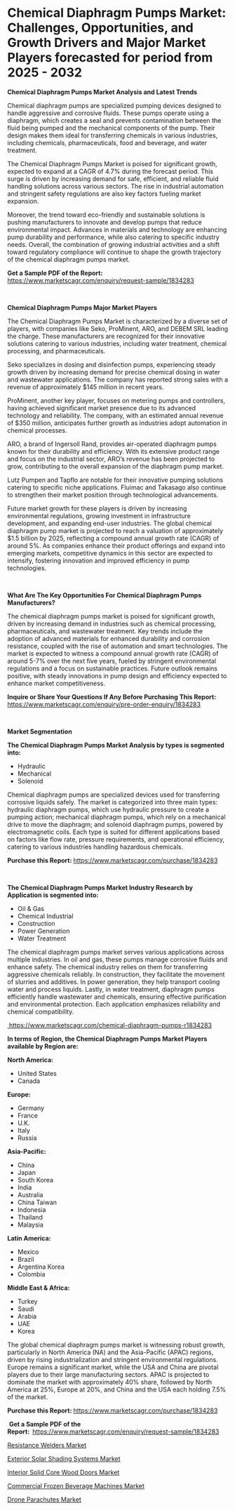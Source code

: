 <p><h1>Chemical Diaphragm Pumps Market: Challenges, Opportunities, and Growth Drivers and Major Market Players forecasted for period from 2025 - 2032</h1></p><p><strong>Chemical Diaphragm Pumps Market Analysis and Latest Trends</strong></p>
<p><p>Chemical diaphragm pumps are specialized pumping devices designed to handle aggressive and corrosive fluids. These pumps operate using a diaphragm, which creates a seal and prevents contamination between the fluid being pumped and the mechanical components of the pump. Their design makes them ideal for transferring chemicals in various industries, including chemicals, pharmaceuticals, food and beverage, and water treatment.</p><p>The Chemical Diaphragm Pumps Market is poised for significant growth, expected to expand at a CAGR of 4.7% during the forecast period. This surge is driven by increasing demand for safe, efficient, and reliable fluid handling solutions across various sectors. The rise in industrial automation and stringent safety regulations are also key factors fueling market expansion. </p><p>Moreover, the trend toward eco-friendly and sustainable solutions is pushing manufacturers to innovate and develop pumps that reduce environmental impact. Advances in materials and technology are enhancing pump durability and performance, while also catering to specific industry needs. Overall, the combination of growing industrial activities and a shift toward regulatory compliance will continue to shape the growth trajectory of the chemical diaphragm pumps market.</p></p>
<p><strong>Get a Sample PDF of the Report:&nbsp;</strong> <a href="https://www.marketscagr.com/enquiry/request-sample/1834283?utm_campaign=2136&utm_medium=2&utm_source=Github&utm_content=ia&utm_term=11042025&utm_id=chemical-diaphragm-pumps">https://www.marketscagr.com/enquiry/request-sample/1834283</a></p>
<p>&nbsp;</p>
<p><strong>Chemical Diaphragm Pumps Major Market Players</strong></p>
<p><p>The Chemical Diaphragm Pumps Market is characterized by a diverse set of players, with companies like Seko, ProMinent, ARO, and DEBEM SRL leading the charge. These manufacturers are recognized for their innovative solutions catering to various industries, including water treatment, chemical processing, and pharmaceuticals.</p><p>Seko specializes in dosing and disinfection pumps, experiencing steady growth driven by increasing demand for precise chemical dosing in water and wastewater applications. The company has reported strong sales with a revenue of approximately $145 million in recent years.</p><p>ProMinent, another key player, focuses on metering pumps and controllers, having achieved significant market presence due to its advanced technology and reliability. The company, with an estimated annual revenue of $350 million, anticipates further growth as industries adopt automation in chemical processes.</p><p>ARO, a brand of Ingersoll Rand, provides air-operated diaphragm pumps known for their durability and efficiency. With its extensive product range and focus on the industrial sector, ARO’s revenue has been projected to grow, contributing to the overall expansion of the diaphragm pump market.</p><p>Lutz Pumpen and Tapflo are notable for their innovative pumping solutions catering to specific niche applications. Fluimac and Takasago also continue to strengthen their market position through technological advancements.</p><p>Future market growth for these players is driven by increasing environmental regulations, growing investment in infrastructure development, and expanding end-user industries. The global chemical diaphragm pump market is projected to reach a valuation of approximately $1.5 billion by 2025, reflecting a compound annual growth rate (CAGR) of around 5%. As companies enhance their product offerings and expand into emerging markets, competitive dynamics in this sector are expected to intensify, fostering innovation and improved efficiency in pump technologies.</p></p>
<p>&nbsp;</p>
<p><strong>What Are The Key Opportunities For Chemical Diaphragm Pumps Manufacturers?</strong></p>
<p><p>The chemical diaphragm pumps market is poised for significant growth, driven by increasing demand in industries such as chemical processing, pharmaceuticals, and wastewater treatment. Key trends include the adoption of advanced materials for enhanced durability and corrosion resistance, coupled with the rise of automation and smart technologies. The market is expected to witness a compound annual growth rate (CAGR) of around 5-7% over the next five years, fueled by stringent environmental regulations and a focus on sustainable practices. Future outlook remains positive, with steady innovations in pump design and efficiency expected to enhance market competitiveness.</p></p>
<p><strong>Inquire or Share Your Questions If Any Before Purchasing This Report:</strong> <a href="https://www.marketscagr.com/enquiry/pre-order-enquiry/1834283?utm_campaign=2136&utm_medium=2&utm_source=Github&utm_content=ia&utm_term=11042025&utm_id=chemical-diaphragm-pumps">https://www.marketscagr.com/enquiry/pre-order-enquiry/1834283</a></p>
<p>&nbsp;</p>
<p><strong>Market Segmentation</strong></p>
<p><strong>The Chemical Diaphragm Pumps Market Analysis by types is segmented into:</strong></p>
<p><ul><li>Hydraulic</li><li>Mechanical</li><li>Solenoid</li></ul></p>
<p><p>Chemical diaphragm pumps are specialized devices used for transferring corrosive liquids safely. The market is categorized into three main types: hydraulic diaphragm pumps, which use hydraulic pressure to create a pumping action; mechanical diaphragm pumps, which rely on a mechanical drive to move the diaphragm; and solenoid diaphragm pumps, powered by electromagnetic coils. Each type is suited for different applications based on factors like flow rate, pressure requirements, and operational efficiency, catering to various industries handling hazardous chemicals.</p></p>
<p><strong>Purchase this Report:&nbsp;</strong><a href="https://www.marketscagr.com/purchase/1834283?utm_campaign=2136&utm_medium=2&utm_source=Github&utm_content=ia&utm_term=11042025&utm_id=chemical-diaphragm-pumps">https://www.marketscagr.com/purchase/1834283</a></p>
<p>&nbsp;</p>
<p><strong>The Chemical Diaphragm Pumps Market Industry Research by Application is segmented into:</strong></p>
<p><ul><li>Oil & Gas</li><li>Chemical Industrial</li><li>Construction</li><li>Power Generation</li><li>Water Treatment</li></ul></p>
<p><p>The chemical diaphragm pumps market serves various applications across multiple industries. In oil and gas, these pumps manage corrosive fluids and enhance safety. The chemical industry relies on them for transferring aggressive chemicals reliably. In construction, they facilitate the movement of slurries and additives. In power generation, they help transport cooling water and process liquids. Lastly, in water treatment, diaphragm pumps efficiently handle wastewater and chemicals, ensuring effective purification and environmental protection. Each application emphasizes reliability and chemical compatibility.</p></p>
<p><a href="https://www.marketscagr.com/chemical-diaphragm-pumps-r1834283?utm_campaign=2136&utm_medium=2&utm_source=Github&utm_content=ia&utm_term=11042025&utm_id=chemical-diaphragm-pumps">&nbsp;https://www.marketscagr.com/chemical-diaphragm-pumps-r1834283</a></p>
<p><strong>In terms of Region, the Chemical Diaphragm Pumps Market Players available by Region are:</strong></p>
<p>
    <p> <strong> North America: </strong>
        <ul>
            <li>United States</li>
            <li>Canada</li>
        </ul>
        </p> 
    <p> <strong> Europe: </strong>
        <ul>
            <li>Germany</li>
            <li>France</li>
            <li>U.K.</li>
            <li>Italy</li>
            <li>Russia</li>
        </ul>
        </p> 
    <p> <strong> Asia-Pacific: </strong>
        <ul>
            <li>China</li>
            <li>Japan</li>
            <li>South Korea</li>
            <li>India</li>
            <li>Australia</li>
            <li>China Taiwan</li>
            <li>Indonesia</li>
            <li>Thailand</li>
            <li>Malaysia</li>
        </ul>
        </p> 
    <p> <strong> Latin America: </strong>
        <ul>
            <li>Mexico</li>
            <li>Brazil</li>
            <li>Argentina Korea</li>
            <li>Colombia</li>
        </ul>
        </p> 
    <p> <strong> Middle East & Africa: </strong>
        <ul>
            <li>Turkey</li>
            <li>Saudi</li>
            <li>Arabia</li>
            <li>UAE</li>
            <li>Korea</li>
        </ul>
    </p>
    </p>
<p><p>The global chemical diaphragm pumps market is witnessing robust growth, particularly in North America (NA) and the Asia-Pacific (APAC) regions, driven by rising industrialization and stringent environmental regulations. Europe remains a significant market, while the USA and China are pivotal players due to their large manufacturing sectors. APAC is projected to dominate the market with approximately 40% share, followed by North America at 25%, Europe at 20%, and China and the USA each holding 7.5% of the market.</p></p>
<p><strong>Purchase this Report: </strong><a href="https://www.marketscagr.com/purchase/1834283?utm_campaign=2136&utm_medium=2&utm_source=Github&utm_content=ia&utm_term=11042025&utm_id=chemical-diaphragm-pumps">https://www.marketscagr.com/purchase/1834283</a></p>
<p>&nbsp;<strong>Get a Sample PDF of the Report:&nbsp;&nbsp;</strong><a href="https://www.marketscagr.com/enquiry/request-sample/1834283?utm_campaign=2136&utm_medium=2&utm_source=Github&utm_content=ia&utm_term=11042025&utm_id=chemical-diaphragm-pumps">https://www.marketscagr.com/enquiry/request-sample/1834283</a></p>
<p><strong></strong></p>
<p><p><a href="https://github.com/sitarzerpa3d/Market-Research-Report-List-1/blob/main/resistance-welders-market.md?utm_campaign=2136&utm_medium=2&utm_source=Github&utm_content=ia&utm_term=11042025&utm_id=chemical-diaphragm-pumps">Resistance Welders Market</a></p><p><a href="https://github.com/rentzszaszjn/Market-Research-Report-List-1/blob/main/exterior-solar-shading-systems-market.md?utm_campaign=2136&utm_medium=2&utm_source=Github&utm_content=ia&utm_term=11042025&utm_id=chemical-diaphragm-pumps">Exterior Solar Shading Systems Market</a></p><p><a href="https://github.com/kevoncesya4j/Market-Research-Report-List-1/blob/main/interior-solid-core-wood-doors-market.md?utm_campaign=2136&utm_medium=2&utm_source=Github&utm_content=ia&utm_term=11042025&utm_id=chemical-diaphragm-pumps">Interior Solid Core Wood Doors Market</a></p><p><a href="https://github.com/omemaeuseda/Market-Research-Report-List-1/blob/main/commercial-frozen-beverage-machines-market.md?utm_campaign=2136&utm_medium=2&utm_source=Github&utm_content=ia&utm_term=11042025&utm_id=chemical-diaphragm-pumps">Commercial Frozen Beverage Machines Market</a></p><p><a href="https://github.com/yenagmah/Market-Research-Report-List-1/blob/main/drone-parachutes-market.md?utm_campaign=2136&utm_medium=2&utm_source=Github&utm_content=ia&utm_term=11042025&utm_id=chemical-diaphragm-pumps">Drone Parachutes Market</a></p></p>